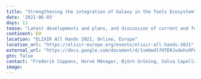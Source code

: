 ```yaml
---
title: "Strengthening the integration of Galaxy in the Tools Ecosystem"
date: '2021-06-03'
days: 11
tease: "Latest developments and plans, and discussion of current and future collaborations within ELIXIR."
continent: EU
location: "ELIXIR All Hands 2021, Online, Europe"
location_url: "https://elixir-europe.org/events/elixir-all-hands-2021"
external_url: "https://docs.google.com/document/d/1vmOwdlfHTERJudwhs9F6v3oYIAMi0wc5bJWsHDSqWRM/edit#heading=h.8yacamuak08k"
gtn: false
contact: "Frederik Coppens, Hervé Ménager, Björn Grüning, Salva Capella, Nicola Soranzo"
image: 
---
```

